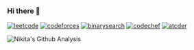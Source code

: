 ### Hi there 👋

[![leetcode](https://cp-logo.vercel.app/leetcode/nskybytskyi)](https://leetcode.com/nskybytskyi/)
[![codeforces](https://cp-logo.vercel.app/codeforces/Skybytskyi.Nikita)](https://codeforces.com/profile/Skybytskyi.Nikita)
[![binarysearch](https://binarysearch.com/api/shields/nskybytskyi)](https://binarysearch.com/@/nskybytskyi)
[![codechef](https://cp-logo.vercel.app/codechef/sky_nik)](https://www.codechef.com/users/sky_nik)
[![atcder](https://cp-logo.vercel.app/atcoder/nskybytskyi)](https://atcoder.jp/users/nskybytskyi)


![Nikita's Github Analysis](https://github-readme-stats.vercel.app/api?username=Sky-Nik&hide_title=true&show_owner=true&show_icons=true&hide_border=true&theme=dark)

<!--
**Sky-Nik/Sky-Nik** is a ✨ _special_ ✨ repository because its `README.md` (this file) appears on your GitHub profile.

Here are some ideas to get you started:

- 🔭 I’m currently working on ...
- 🌱 I’m currently learning ...
- 👯 I’m looking to collaborate on ...
- 🤔 I’m looking for help with ...
- 💬 Ask me about ...
- 📫 How to reach me: ...
- 😄 Pronouns: ...
- ⚡ Fun fact: ...
-->
